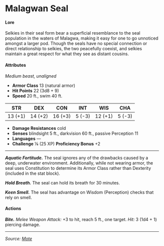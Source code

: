 # Malagwan Seal

#### Lore

Selkies in their seal form bear a superficial resemblance to the seal population in the waters of Malagwa, making it easy for one to go unnoticed amongst a larger pod. Though the seals have no special connection or direct relationship to selkies, the two peacefully coexist, and selkies maintain a great respect for what they see as distant cousins.

#### Attributes

_Medium beast, unaligned_

- **Armor Class** 13 (natural armor)
- **Hit Points** 22 (3d8 + 9)
- **Speed** 20 ft., swim 40 ft.

|  STR  |  DEX  |  CON  | INT  |  WIS  | CHA  |
|:-----:|:-----:|:-----:|:----:|:-----:|:----:|
|13 (+1)|14 (+2)|16 (+3)|5 (-3)|12 (+1)|5 (-3)|

- **Damage Resistances** cold
- **Senses** blindsight 5 ft., darkvision 60 ft., passive Perception 11
- **Languages** —
- **Challenge** ⅛ (25 XP) **Proficiency Bonus** +2
___
_**Aquatic Fortitude.**_ The seal ignores any of the drawbacks caused by a deep, underwater environment. Additionally, while not wearing armor, the seal uses Constitution to determine its Armor Class rather than Dexterity (included in the stat block).

_**Hold Breath.**_ The seal can hold its breath for 30 minutes.

_**Keen Smell.**_ The seal has advantage on Wisdom (Perception) checks that rely on smell.

#### Actions

_**Bite.**_ _Melee Weapon Attack:_ +3 to hit, reach 5 ft., one target. _Hit:_ 3 (1d4 + 1) piercing damage.

---

_Source: [Mote](https://github.com/mpanighetti/dnd5e-mote)_
